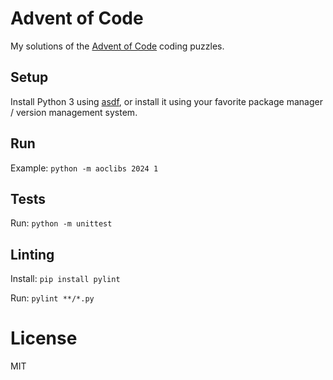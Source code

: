 # Advent of Code

My solutions of the [Advent of Code](https://adventofcode.com/) coding puzzles.

## Setup

Install Python 3 using [asdf](https://asdf-vm.com/guide/getting-started.html), or install it using your favorite package manager / version management system.

## Run

Example: `python -m aoclibs 2024 1`

## Tests

Run: `python -m unittest`

## Linting

Install: `pip install pylint`

Run: `pylint **/*.py`

# License

MIT
